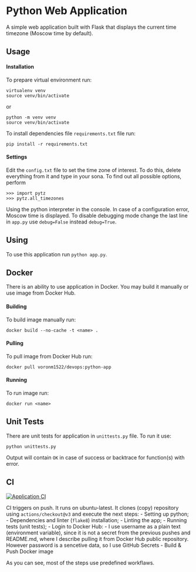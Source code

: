 # Python Web Application

A simple web application built with Flask that displays the current time timezone (Moscow time by default).


## Usage

#### Installation

To prepare virtual environment run:
```
virtualenv venv
source venv/bin/activate
```
or
```
python -m venv venv
source venv/bin/activate
```
To install dependencies file `requirements.txt` file run:
```
pip install -r requirements.txt
```

#### Settings

Edit the `config.txt` file to set the time zone of interest. To do this, delete everything from it and type in your sona. To find out all possible options, perform 
```
>>> import pytz
>>> pytz.all_timezones
```
Using the python interpreter in the console.
In case of a configuration error, Moscow time is displayed.
To disable debugging mode change the last line in `app.py` use `debug=False` instead `debug=True`.

## Using

To use this application run `python app.py`.


## Docker

There is an ability to use application in Docker. You may build it manually or use image from Docker Hub.

#### Building

To build image manually run:
```
docker build --no-cache -t <name> .
```

#### Pulling

To pull image from Docker Hub run:
```
docker pull voronm1522/devops:python-app
```

#### Running

To run image run:
```
docker run <name>
```

## Unit Tests

There are unit tests for application in `unittests.py` file. To run it use:
```
python unittests.py
```
Output will contain `OK` in case of success or backtrace for function(s) with error.

## CI
[![Application CI](https://github.com/VoronM1522/S25-core-course-labs/actions/workflows/python-app.yml/badge.svg)](https://github.com/VoronM1522/S25-core-course-labs/actions/workflows/python-app.yml)

CI triggers on push. It runs on ubuntu-latest. It clones (copy) repository using `actions/checkout@v3` and execute the next steps:
    - Setting up python;
    - Dependencies and linter (`flake8`) installation;
    - Linting the app;
    - Running tests (unit tests);
    - Login to Docker Hub:
        - I use username as a plain text (environment variable), since it is not a secret from the previous pushes and README.md, where I describe pulling it from Docker Hub public repository. However password is a sencetive data, so I use GitHub Secrets
    - Build & Push Docker image

As you can see, most of the steps use predefined workflaws.
